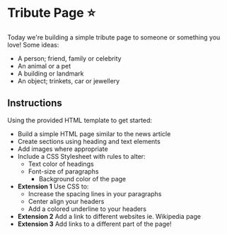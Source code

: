# Tribute Page ⭐️

Today we're building a simple tribute page to someone or something you love! Some ideas:

- A person; friend, family or celebrity
- An animal or a pet
- A building or landmark
- An object; trinkets, car or jewellery

## Instructions

Using the provided HTML template to get started:

- Build a simple HTML page similar to the news article
- Create sections using heading and text elements
- Add images where appropriate
- Include a CSS Stylesheet with rules to alter:
  - Text color of headings
  - Font-size of paragraphs
    - Background color of the page
- **Extension 1** Use CSS to:
  - Increase the spacing lines in your paragraphs
  - Center align your headers
  - Add a colored underline to your headers
- **Extension 2** Add a link to different websites ie. Wikipedia page
- **Extension 3** Add links to a different part of the page!


<!-- 09-19-2023 In the profile page you created yesterday:
1) Add padding, margin and borders to some of the elements on your page
2a) Create a new <div> which is a "block" with a background colour of your choice and a height of 200px
2b) Inside that <div>, add 3 divs that are "inline-blocks", each with a different background colour, and each being 100px x 100px (width x height)
3a) In between these inline-block <divs>, add a <span> element with the text "Hello!" in it (So the order of your elements should be: div span div span div)
3b) Apply some styles to these <span> elements -->
